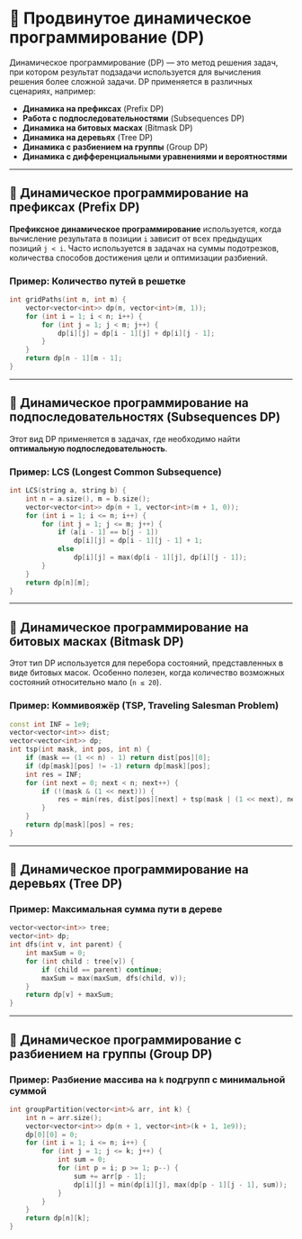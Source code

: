 # 🚀 Продвинутое динамическое программирование (DP)

Динамическое программирование (DP) — это метод решения задач, при котором результат подзадачи используется для вычисления решения более сложной задачи. DP применяется в различных сценариях, например:
- **Динамика на префиксах** (Prefix DP)
- **Работа с подпоследовательностями** (Subsequences DP)
- **Динамика на битовых масках** (Bitmask DP)
- **Динамика на деревьях** (Tree DP)
- **Динамика с разбиением на группы** (Group DP)
- **Динамика с дифференциальными уравнениями и вероятностями**

---

## 🔹 Динамическое программирование на префиксах (Prefix DP)

**Префиксное динамическое программирование** используется, когда вычисление результата в позиции `i` зависит от всех предыдущих позиций `j < i`. Часто используется в задачах на суммы подотрезков, количества способов достижения цели и оптимизации разбиений.

### Пример: Количество путей в решетке
```cpp
int gridPaths(int n, int m) {
    vector<vector<int>> dp(n, vector<int>(m, 1));
    for (int i = 1; i < n; i++) {
        for (int j = 1; j < m; j++) {
            dp[i][j] = dp[i - 1][j] + dp[i][j - 1];
        }
    }
    return dp[n - 1][m - 1];
}
```

---

## 🔹 Динамическое программирование на подпоследовательностях (Subsequences DP)

Этот вид DP применяется в задачах, где необходимо найти **оптимальную подпоследовательность**.

### Пример: LCS (Longest Common Subsequence)
```cpp
int LCS(string a, string b) {
    int n = a.size(), m = b.size();
    vector<vector<int>> dp(n + 1, vector<int>(m + 1, 0));
    for (int i = 1; i <= n; i++) {
        for (int j = 1; j <= m; j++) {
            if (a[i - 1] == b[j - 1])
                dp[i][j] = dp[i - 1][j - 1] + 1;
            else
                dp[i][j] = max(dp[i - 1][j], dp[i][j - 1]);
        }
    }
    return dp[n][m];
}
```

---

## 🔹 Динамическое программирование на битовых масках (Bitmask DP)

Этот тип DP используется для перебора состояний, представленных в виде битовых масок. Особенно полезен, когда количество возможных состояний относительно мало (`n ≤ 20`).

### Пример: Коммивояжёр (TSP, Traveling Salesman Problem)
```cpp
const int INF = 1e9;
vector<vector<int>> dist;
vector<vector<int>> dp;
int tsp(int mask, int pos, int n) {
    if (mask == (1 << n) - 1) return dist[pos][0];
    if (dp[mask][pos] != -1) return dp[mask][pos];
    int res = INF;
    for (int next = 0; next < n; next++) {
        if (!(mask & (1 << next))) {
            res = min(res, dist[pos][next] + tsp(mask | (1 << next), next, n));
        }
    }
    return dp[mask][pos] = res;
}
```

---

## 🔹 Динамическое программирование на деревьях (Tree DP)

### Пример: Максимальная сумма пути в дереве
```cpp
vector<vector<int>> tree;
vector<int> dp;
int dfs(int v, int parent) {
    int maxSum = 0;
    for (int child : tree[v]) {
        if (child == parent) continue;
        maxSum = max(maxSum, dfs(child, v));
    }
    return dp[v] + maxSum;
}
```

---

## 🔹 Динамическое программирование с разбиением на группы (Group DP)

### Пример: Разбиение массива на `k` подгрупп с минимальной суммой
```cpp
int groupPartition(vector<int>& arr, int k) {
    int n = arr.size();
    vector<vector<int>> dp(n + 1, vector<int>(k + 1, 1e9));
    dp[0][0] = 0;
    for (int i = 1; i <= n; i++) {
        for (int j = 1; j <= k; j++) {
            int sum = 0;
            for (int p = i; p >= 1; p--) {
                sum += arr[p - 1];
                dp[i][j] = min(dp[i][j], max(dp[p - 1][j - 1], sum));
            }
        }
    }
    return dp[n][k];
}
```
